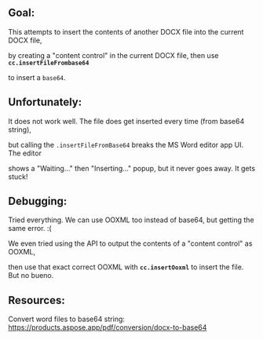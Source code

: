 ## Goal:

This attempts to insert the contents of another DOCX file into the current DOCX file,

by creating a "content control" in the current DOCX file, then use **`cc.insertFileFrombase64`**

to insert a `base64`.

## Unfortunately:

It does not work well. The file does get inserted every time (from base64 string),

but calling the `.insertFileFromBase64` breaks the MS Word editor app UI. The editor

shows a "Waiting..." then "Inserting..." popup, but it never goes away. It gets stuck!

## Debugging:

Tried everything. We can use OOXML too instead of base64, but getting the same error. :(

We even tried using the API to output the contents of a "content control" as OOXML,

then use that exact correct OOXML with **`cc.insertOoxml`** to insert the file. But no bueno.

## Resources:

Convert word files to base64 string:
https://products.aspose.app/pdf/conversion/docx-to-base64

